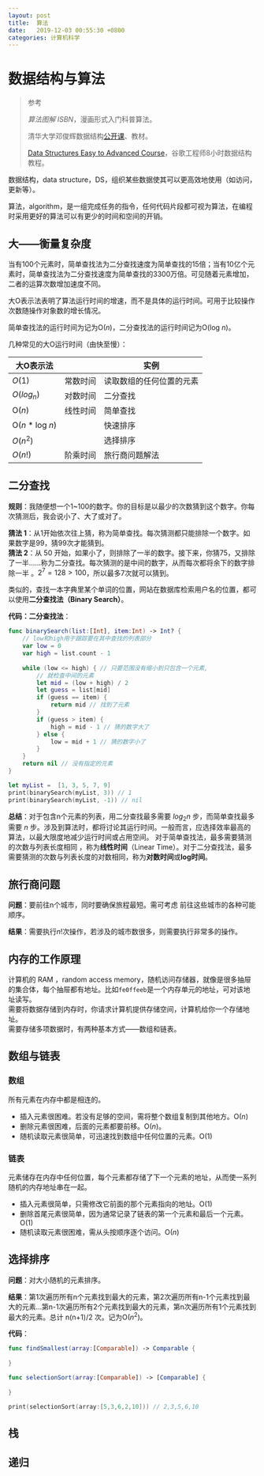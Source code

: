 ```yaml
---
layout: post
title:  算法
date:   2019-12-03 00:55:30 +0800
categories: 计算机科学
---
```


# 数据结构与算法

> 参考
>
> *算法图解 ISBN*，漫画形式入门科普算法。
>
> 清华大学邓俊辉数据结构[公开课](https://www.bilibili.com/video/av49361421)、教材。
>
> [Data Structures Easy to Advanced Course](https://www.youtube.com/playlist?list=PLDV1Zeh2NRsB6SWUrDFW2RmDotAfPbeHu)，谷歌工程师8小时数据结构教程。

数据结构，data structure，DS，组织某些数据使其可以更高效地使用（如访问，更新等）。

算法，algorithm，是一组完成任务的指令，任何代码片段都可视为算法，在编程时采用更好的算法可以有更少的时间和空间的开销。



## 大——衡量复杂度

当有100个元素时，简单查找法为二分查找速度为简单查找的15倍；当有10亿个元素时，简单查找法为二分查找速度为简单查找的3300万倍。可见随着元素增加，二者的运算次数增加速度不同。

大O表示法表明了算法运行时间的增速，而不是具体的运行时间。可用于比较操作次数随操作对象数的增长情况。

简单查找法的运行时间为记为O(*n*)，二分查找法的运行时间记为O(log *n*)。

几种常见的大O运行时间（由快至慢）：

| 大O表示法        |          | 实例                     |
| ---------------- | -------- | ------------------------ |
| $O(1)$           | 常数时间 | 读取数组的任何位置的元素 |
| $O(log_n)$       | 对数时间 | 二分查找                 |
| O(*n*)           | 线性时间 | 简单查找                 |
| O(*n* * log *n*) |          | 快速排序                 |
| $O(n^2)$         |          | 选择排序                 |
| $O(n!)$          | 阶乘时间 | 旅行商问题解法           |

## 二分查找
**规则**：我随便想一个1~100的数字。你的目标是以最少的次数猜到这个数字。你每次猜测后，我会说小了、大了或对了。

**猜法 1**：从1开始依次往上猜，称为简单查找。每次猜测都只能排除一个数字。如果数字是99，猜99次才能猜到。<br>
**猜法 2**：从 50 开始，如果小了，则排除了一半的数字。接下来，你猜75，又排除了一半……称为二分查找。每次猜测的是中间的数字，从而每次都将余下的数字排除一半 。$2^7 = 128 > 100$，所以最多7次就可以猜到。

类似的，查找一本字典里某个单词的位置，网站在数据库检索用户名的位置，都可以使用**二分查找法（Binary Search）**。

**代码：二分查找法**：

```swift
func binarySearch(list:[Int], item:Int) -> Int? {
    // low和high用于跟踪要在其中查找的列表部分
    var low = 0
    var high = list.count - 1
    
    while (low <= high) { // 只要范围没有缩小到只包含一个元素,
        // 就检查中间的元素
        let mid = (low + high) / 2
        let guess = list[mid]
        if (guess == item) {
            return mid // 找到了元素
        }
        if (guess > item) {
            high = mid - 1 // 猜的数字大了
        } else {
            low = mid + 1 // 猜的数字小了
        }
    }
    return nil // 没有指定的元素
}

let myList =  [1, 3, 5, 7, 9]
print(binarySearch(myList, 3)) // 1
print(binarySearch(myList, -1)) // nil
```

**总结**：对于包含n个元素的列表，用二分查找最多需要 $log_2n$ 步，而简单查找最多需要 $n$ 步。涉及到算法时，都将讨论其运行时间。一般而言，应选择效率最高的算法，以最大限度地减少运行时间或占用空间。 对于简单查找法，最多需要猜测的次数与列表长度相同 ，称为**线性时间**（Linear Time）。对于二分查找法，最多需要猜测的次数与列表长度的对数相同，称为**对数时间**或**log时间**。

## 旅行商问题

**问题**：要前往n个城市，同时要确保旅程最短。需可考虑
前往这些城市的各种可能顺序。

**结果**：需要执行*n*!次操作，若涉及的城市数很多，则需要执行非常多的操作。

## 内存的工作原理

计算机的 RAM ，random access memory，随机访问存储器，就像是很多抽屉的集合体，每个抽屉都有地址。比如`fe0ffeeb`是一个内存单元的地址，可对该地址读写。<br>
需要将数据存储到内存时，你请求计算机提供存储空间，计算机给你一个存储地址。
<br>需要存储多项数据时，有两种基本方式——数组和链表。

## 数组与链表
### 数组
所有元素在内存中都是相连的。<br>
* 插入元素很困难。若没有足够的空间，需将整个数组复制到其他地方。O(*n*)
* 删除元素很困难，后面的元素都要前移。O(*n*)。
* 随机读取元素很简单，可迅速找到数组中任何位置的元素。O(1)
### 链表
元素储存在内存中任何位置，每个元素都存储了下一个元素的地址，从而使一系列随机的内存地址串在一起。<br>
* 插入元素很简单，只需修改它前面的那个元素指向的地址。O(1)
* 删除首尾元素很简单，因为通常记录了链表的第一个元素和最后一个元素。O(1)
* 随机读取元素很困难，需从头按顺序逐个访问。O(*n*)

## 选择排序

**问题**：对大小随机的元素排序。

**结果**：第1次遍历所有n个元素找到最大的元素，第2次遍历所有n-1个元素找到最大的元素...第n-1次遍历所有2个元素找到最大的元素，第n次遍历所有1个元素找到最大的元素。总计 n(n+1)/2 次。记为O(*n*<sup>2⁡</sup>)。

**代码**：
```swift
func findSmallest(array:[Comparable]) -> Comparable {
    
}

func selectionSort(array:[Comparable]) -> [Comparable] {
    
}

print(selectionSort(array:[5,3,6,2,10])) // 2,3,5,6,10
```

## 栈

## 递归
